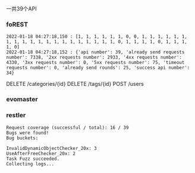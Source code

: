 一共39个API

### foREST
```
2022-01-18 04:27:18,150 : [1, 1, 1, 1, 1, 1, 0, 0, 1, 1, 1, 1, 1, 1, 1, 1, 1, 1, 1, 1, 1, 1, 1, 1, 1, 1, 1, 1, 0, 1, 1, 1, 1, 0, 1, 1, 1, 1, 0]
2022-01-18 04:27:18,152 : {'api number': 39, 'already send requests number': 7338, '2xx requests number': 2933, '4xx requests number': 4330, '3xx requests number': 0, '5xx requests number': 75, 'timeout requests number': 0, 'already send rounds': 25, 'success api number': 34}
```
 DELETE /categories/{id}
 DELETE /tags/{id}
 POST /users

### evomaster

### restler
```Using python: 'python.exe' (Python 3.8.10)
Request coverage (successful / total): 16 / 39
Bugs were found!
Bug buckets:

InvalidDynamicObjectChecker_20x: 3
UseAfterFreeChecker_20x: 2
Task Fuzz succeeded.
Collecting logs...
```